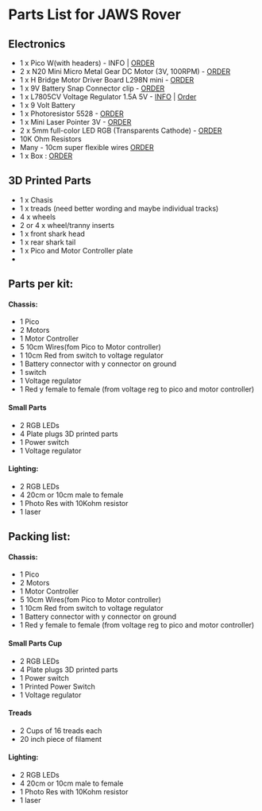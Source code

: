 # Parts List for JAWS Rover

## Electronics
- 1 x Pico W(with headers) - INFO | [ORDER](https://www.pishop.us/product/raspberry-pi-pico-wh-pre-soldered-headers/)
- 2 x N20 Mini Micro Metal Gear DC Motor (3V, 100RPM) - [ORDER](https://www.aliexpress.us/item/2251832836005412.html?spm=a2g0o.order_list.order_list_main.10.66241802U9bvYN&gatewayAdapt=glo2usa)
- 1 x H Bridge Motor Driver Board L298N mini - [ORDER](https://www.aliexpress.us/item/3256806563796055.html?spm=a2g0o.order_list.order_list_main.20.66241802U9bvYN&gatewayAdapt=glo2usa)
- 1 x 9V Battery Snap Connector clip - [ORDER](https://www.aliexpress.us/item/2251832639224754.html?spm=a2g0o.order_list.order_list_main.26.66241802U9bvYN&gatewayAdapt=glo2usa)
- 1 x L7805CV Voltage Regulator 1.5A 5V - [INFO](https://www.quarktwin.com/blogs/integrated%20circuit/l7805cv-pinout-a-comprehensive-guide-to-understanding-and-using-l7805cv-voltage-regulator/245) | [Order](https://www.aliexpress.us/item/3256806581142509.html?spm=a2g0o.order_list.order_list_main.37.66241802U9bvYN&gatewayAdapt=glo2usa)
- 1 x 9 Volt Battery
- 1 x Photoresistor 5528 - [ORDER](https://www.aliexpress.us/item/3256805782399608.html?spm=a2g0o.order_list.order_list_main.53.66241802U9bvYN&gatewayAdapt=glo2usa)
- 1 x Mini Laser Pointer 3V - [ORDER](https://www.aliexpress.us/item/2251800404204813.html?spm=a2g0o.order_list.order_list_main.58.66241802U9bvYN&gatewayAdapt=glo2usa)
- 2 x 5mm full-color LED RGB (Transparents Cathode) - [ORDER](https://www.aliexpress.us/item/3256805804520441.html?spm=a2g0o.order_list.order_list_main.74.66241802U9bvYN&gatewayAdapt=glo2usa)
- 10K Ohm Resistors
- Many - 10cm super flexible wires [ORDER](https://www.aliexpress.us/item/3256806939512527.html)
- 1 x Box : [ORDER](https://www.amazon.com/gp/product/B0C1MW7RXZ/ref=ppx_yo_dt_b_search_asin_title?ie=UTF8&th=1)

## 3D Printed Parts
- 1 x Chasis
- 1 x treads (need better wording and maybe individual tracks)
- 4 x wheels
- 2 or 4 x wheel/tranny inserts
- 1 x front shark head
- 1 x rear shark tail
- 1 x Pico and Motor Controller plate
- 
## Parts per kit:

#### Chassis:
- 1 Pico
- 2 Motors
- 1 Motor Controller
- 5 10cm Wires(fom Pico to Motor controller)
- 1 10cm Red from switch to voltage regulator
- 1 Battery connector with y connector on ground
- 1 switch
- 1 Voltage regulator
- 1 Red y female to female (from voltage reg to pico and motor controller)

#### Small Parts

- 2 RGB LEDs 
- 4 Plate plugs 3D printed parts
- 1 Power switch
- 1 Voltage regulator



#### Lighting:
- 2 RGB LEDs
- 4 20cm or 10cm male to female
- 1 Photo Res with 10Kohm resistor
- 1 laser


 ## Packing list:

#### Chassis:
- 1 Pico
- 2 Motors
- 1 Motor Controller
- 5 10cm Wires(fom Pico to Motor controller)
- 1 10cm Red from switch to voltage regulator
- 1 Battery connector with y connector on ground
- 1 Red y female to female (from voltage reg to pico and motor controller)

#### Small Parts Cup

- 2 RGB LEDs 
- 4 Plate plugs 3D printed parts
- 1 Power switch
- 1 Printed Power Switch
- 1 Voltage regulator

#### Treads

- 2 Cups of 16 treads each
- 20 inch piece of filament



#### Lighting:
- 2 RGB LEDs
- 4 20cm or 10cm male to female
- 1 Photo Res with 10Kohm resistor
- 1 laser
  
